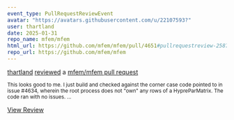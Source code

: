 ```yaml
---
event_type: PullRequestReviewEvent
avatar: "https://avatars.githubusercontent.com/u/22107593?"
user: thartland
date: 2025-01-31
repo_name: mfem/mfem
html_url: https://github.com/mfem/mfem/pull/4651#pullrequestreview-2587938225
repo_url: https://github.com/mfem/mfem
---
```


<a href='https://github.com/thartland' target='_blank'>thartland</a> <a href='https://github.com/mfem/mfem/pull/4651#pullrequestreview-2587938225' target='_blank'>reviewed</a> a <a href='https://github.com/mfem/mfem/pull/4651' target='_blank'>mfem/mfem pull request</a>

<small>This looks good to me. I just build and checked against the corner case code pointed to in issue #4634, wherein the root process does not "own" any rows of a HypreParMatrix. The code ran with no issues. ...</small>

<a href='https://github.com/mfem/mfem/pull/4651#pullrequestreview-2587938225' target='_blank'>View Review</a>